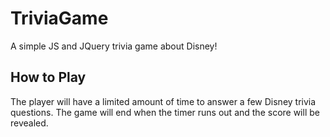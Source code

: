 # TriviaGame
A simple JS and JQuery trivia game about Disney!

## How to Play
The player will have a limited amount of time to answer a few Disney trivia questions. The game will end when the timer runs out and the score will be revealed.

